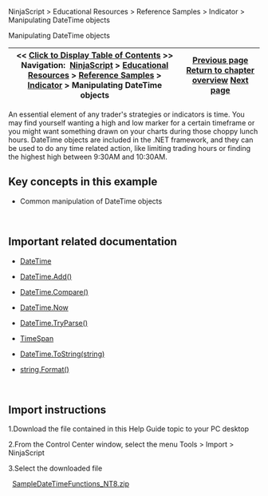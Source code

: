 ﻿
NinjaScript > Educational Resources > Reference Samples > Indicator > Manipulating DateTime objects

Manipulating DateTime objects

| << [Click to Display Table of Contents](manipulating_datetime_objects.md) >> **Navigation:**     [NinjaScript](ninjascript.md) > [Educational Resources](educational_resources.md) > [Reference Samples](reference_samples.md) > [Indicator](indicator2.md) > Manipulating DateTime objects | [Previous page](getting_indicator_values_from_.md) [Return to chapter overview](indicator2.md) [Next page](manipulating_string_objects.md) |
| --- | --- |
An essential element of any trader's strategies or indicators is time. You may find yourself wanting a high and low marker for a certain timeframe or you might want something drawn on your charts during those choppy lunch hours. DateTime objects are included in the .NET framework, and they can be used to do any time related action, like limiting trading hours or finding the highest high between 9:30AM and 10:30AM.
 
## Key concepts in this example
- Common manipulation of DateTime objects

 
## Important related documentation
- [DateTime](http://msdn.microsoft.com/en-us/library/system.datetime.aspx)

- [DateTime.Add()](http://msdn.microsoft.com/en-us/library/system.datetime.add.aspx)

- [DateTime.Compare()](http://msdn.microsoft.com/en-us/library/system.datetime.compare.aspx)

- [DateTime.Now](http://msdn.microsoft.com/en-us/library/system.datetime.now.aspx)

- [DateTime.TryParse()](http://msdn.microsoft.com/en-us/library/system.datetime.tryparse.aspx)

- [TimeSpan](http://msdn.microsoft.com/en-us/library/system.timespan.aspx)

- [DateTime.ToString(string)](http://msdn.microsoft.com/en-us/library/zdtaw1bw.aspx)

- [string.Format()](http://msdn.microsoft.com/en-us/library/system.string.format.aspx)

 
## Import instructions
1.Download the file contained in this Help Guide topic to your PC desktop

2.From the Control Center window, select the menu Tools > Import > NinjaScript

3.Select the downloaded file

 
[SampleDateTimeFunctions_NT8.zip](https://ninjatrader.com/support/helpGuides/nt8/samples/SampleDateTimeFunctions_NT8.zip)

